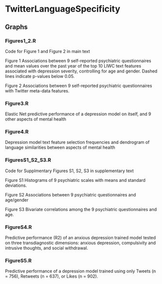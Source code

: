 # TwitterLanguageSpecificity

## Graphs

### Figures1_2.R

Code for Figure 1 and Figure 2 in main text 

Figure 1
Associations between 9 self-reported psychiatric questionnaires and mean values over the past year of the top 10 LIWC text features associated with depression severity, controlling for age and gender. Dashed lines indicate p-values below 0.05.  

Figure 2
Associations between 9 self-reported psychiatric questionnaires with Twitter meta-data features.

### Figure3.R

Elastic Net predictive performance of a depression model on itself, and  9 other aspects of mental health 

### Figure4.R

Depression  model text feature selection frequencies and dendrogram of language similarities between aspects of mental health

### FiguresS1_S2_S3.R

Code for Supplmentary Figures S1, S2, S3 in supplementary text 

Figure S1
Histograms of 9 psychiatric scales with means and standard deviations. 

Figure S2 
Associations between 9 psychiatric questionnaires and age/gender 

Figure S3
Bivariate correlations among the 9 psychiatric questionnaires and age. 

### FigureS4.R

Predictive performance (R2) of an anxious depression trained model tested on three transdiagnostic dimensions: anxious depression, compulsivity and intrusive thoughts, and social withdrawal. 

### FigureS5.R

Predictive performance of a depression model trained using only Tweets (n = 756), Retweets (n = 637), or Likes (n = 902). 





